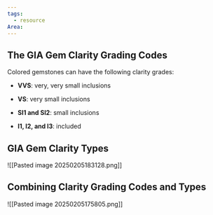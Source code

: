 ```yaml
---
tags:
  - resource
Area:
---
```

## The GIA Gem Clarity Grading Codes

Colored gemstones can have the following clarity grades:

- **VVS**: very, very small inclusions

- **VS**: very small inclusions

- **SI1 and SI2**: small inclusions

* **I1, I2, and I3**: included

## GIA Gem Clarity Types

![[Pasted image 20250205183128.png]]

## Combining Clarity Grading Codes and Types

![[Pasted image 20250205175805.png]]


